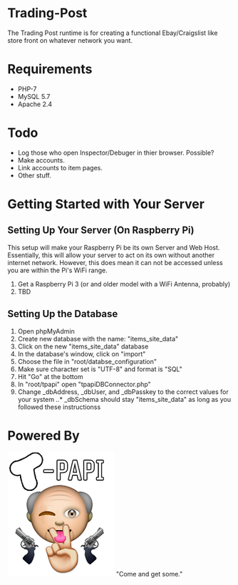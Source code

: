 # Trading-Post
The Trading Post runtime is for creating a functional Ebay/Craigslist like store front on whatever network you want.

# Requirements
* PHP-7
* MySQL 5.7
* Apache 2.4

# Todo
* Log those who open Inspector/Debuger in thier browser. Possible?
* Make accounts.
* Link accounts to item pages.
* Other stuff.

# Getting Started with Your Server
## Setting Up Your Server (On Raspberry Pi)
This setup will make your Raspberry Pi be its own Server and Web Host.
Essentially, this will allow your server to act on its own without another internet network.
However, this does mean it can not be accessed unless you are within the Pi's WiFi range.
1. Get a Raspberry Pi 3 (or and older model with a WiFi Antenna, probably)
2. TBD

## Setting Up the Database
1. Open phpMyAdmin
2. Create new database with the name: "items_site_data"
3. Click on the new "items_site_data" database
4. In the database's window, click on "import"
5. Choose the file in "root/databse_configuration"
6. Make sure character set is "UTF-8" and format is "SQL"
7. Hit "Go" at the bottom
8. In "root/tpapi" open "tpapiDBConnector.php"
9. Change _dbAddress, _dbUser, and _dbPasskey to the correct values for your system
..* _dbSchema should stay "items_site_data" as long as you followed these instructionss

# Powered By
![T-Papi API Logo](https://github.com/Tsadow/Trading-Post/blob/master/tpapi/tpapiLogo.png "T-Papi API")
"Come and get some."